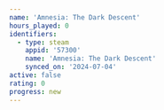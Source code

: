 ```yaml
---
name: 'Amnesia: The Dark Descent'
hours_played: 0
identifiers:
  - type: steam
    appid: '57300'
    name: 'Amnesia: The Dark Descent'
    synced_on: '2024-07-04'
active: false
rating: 0
progress: new
---
```



